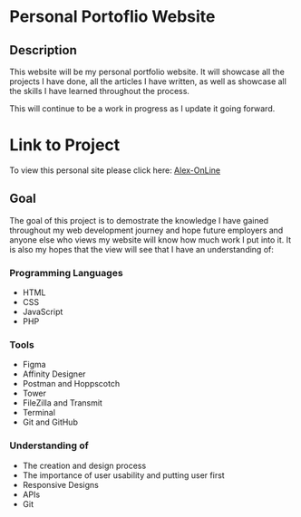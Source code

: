 # Personal Portoflio Website

## Description
This website will be my personal portfolio website. It will showcase all the projects I have done, all the articles I have written, as well as showcase all the skills I have learned throughout the process.

This will continue to be a work in progress as I update it going forward.

# Link to Project
To view this personal site please click here: 
[Alex-OnLine](https://alexvong.dev)

## Goal
The goal of this project is to demostrate the knowledge I have gained throughout my web development journey and hope future employers and anyone else who views my website will know how much work I put into it. It is also my hopes that the view will see that I have an understanding of:

### Programming Languages
* HTML
* CSS
* JavaScript
* PHP

### Tools
* Figma
* Affinity Designer
* Postman and Hoppscotch
* Tower
* FileZilla and Transmit
* Terminal
* Git and GitHub


### Understanding of
* The creation and design process
* The importance of user usability and putting user first
* Responsive Designs
* APIs
* Git


